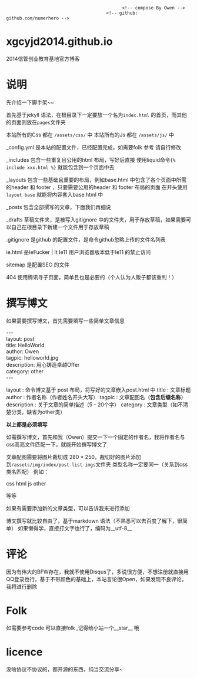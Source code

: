 ﻿												<!-- compose By Owen -->
										  <!-- github: github.com/numerhero -->
# xgcyjd2014.github.io
2014信管创业教育基地官方博客

# 说明

先介绍一下脚手架~~

首先基于jekyll 语法，在根目录下一定要放一个名为`index.html` 的首页，而其他的页面则放在`pages`文件夹

本站所有的Css 都在 `/assets/css/` 中
本站所有的Js  都在 `/assets/js/`  中

_config.yml 是本站的配置文件，已经配置完成，如需要folk 参考 请自行修改

_includes   包含一些重复且公用的html 布局，写好后直接 使用liquid命令`{% include xxx.html %}` 就能包含到一个页面中去

_layouts    包含一些基础且重要的布局，例如base.html 中包含了各个页面中所需的header 和 footer ，只要需要公用的header 和 footer 布局的页面 在开头使用`layout base` 就能将内容套入base.html 中

_posts      包含全部撰写的文章，下面我们再细说

_drafts     草稿文件夹，是被写入gitignore 中的文件夹，用于存放草稿，如果需要可以自己在根目录下新建一个文件用于存放草稿

.gitignore  是github 的配置文件，是命令github忽略上传的文件名列表

ie.html     是IeFucker |  lt Ie11 用户浏览器版本低于Ie11 的禁止访问

sitemap     是配置SEO 的文件

404         使用腾讯寻子页面，简单且也是必要的（个人认为人贩子都该重判！）

# 撰写博文

如果需要撰写博文，首先需要填写一些简单文章信息

---<br/>
layout: post <br/>
title: HelloWorld <br/>
author: Owen <br/>
tagpic: helloworld.jpg <br/>
description: 用心铸造卓越Offer <br/>
category: other <br/>
---<br/>


layout      : 命令博文基于 post 布局，将写好的文章嵌入post.html 中
title       : 文章标题
author      : 作者名称（作者姓名开头大写）
tagpic      : 文章配图名（__包含后缀名称__）
description : 关于文章的简单描述（5 - 20个字）
category    : 文章类型（如不清楚分类，缺省为other类）

__以上都是必须填写__

如需撰写博文，首先和我（Owen）提交一下一个固定的作者名，我将作者名与css高亮文件匹配一下，就能开始撰写博文了

文章配图需要将图片裁切成 280 * 250，裁切好的图片添加到`/assets/img/index/post-list-imgs`文件夹
类型名称一定要同一（关系到css类名匹配）
例如：

css
html
js
other

等等

如果有需要添加新的文章类型，可以告诉我来进行添加

博文撰写就比较自由了，基于markdown 语法（不熟悉可以去百度了解下，很简单）
如果懒得学，直接打文字也行了，编码为__utf-8__

# 评论

因为有伟大的BFW存在，我就不使用Disqus了，多说很方便，不想注册就直接用QQ登录也行，基于不带颜色的基础上，本站言论很Open，如果发现不良评论，我将进行删除 

# Folk
如需要参考code 可以直接folk ,记得给小站一个__star__ 哦

# licence

没啥协议不协议的，都开源的东西，纯当交流分享~